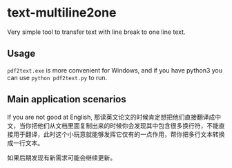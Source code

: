# text-multiline2one
Very simple tool to transfer text with line break to one line text.
## Usage
`pdf2text.exe` is more convenient for Windows, and if you have python3 you can use `python pdf2text.py` to run.
## Main application scenarios
If you are not good at English, 那读英文论文的时候肯定想把他们直接翻译成中文，当你把他们从文档里面复制出来的时候你会发现其中包含很多换行符，不能直接用于翻译，此时这个小玩意就能够发挥它仅有的一点作用，帮你把多行文本转换成一行文本。

如果后期发现有新需求可能会继续更新。
